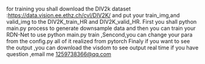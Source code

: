 for training you shall download the DIV2k dataset :https://data.vision.ee.ethz.ch/cvl/DIV2K/ and put your train_img,and valid_img to the DIV2K_train_HR and DIV2K_valid_HR. First you shall python main.py process to generate downsample data and then you can train your RDN-Net to use python main.py train ,Sencond,you can change your para from the config.py all of it realized from pytorch 
Finaly if you want to see the output ,you can download the visdom to see output real time
if you have question ,email me 1259738366@qq.com
